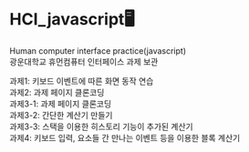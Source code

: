 # HCI_javascript🖥
Human computer interface practice(javascript)  
광운대학교 휴먼컴퓨터 인터페이스 과제 보관

과제1: 키보드 이벤트에 따른 화면 동작 연습  
과제2: 과제 페이지 클론코딩  
과제3-1: 과제 페이지 클론코딩  
과제3-2: 간단한 계산기 만들기  
과제3-3: 스택을 이용한 히스토리 기능이 추가된 계산기  
과제4: 키보드 입력, 요소들 간 만나는 이벤트 등을 이용한 블록 계산기  
